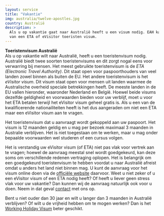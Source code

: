 ```yaml
---
layout: service
title: "Vakantie"
img: australia/twelve-apostles.jpg
country: Australië
description: >
  Als u op vakantie gaat naar Australië heeft u een visum nodig. EAH kan u helpen bij het verkrijgen
  van een ETA of eVisitor toeristen visum.
---
```

<p>
<strong>Toeristenvisum Australië</strong><br/>
Als u op vakantie wilt naar Australië, heeft u een toeristenvisum nodig. Australië biedt twee soorten toeristenvisums en dit zorgt nogal eens voor verwarring bij mensen. Het meest gebruikte toeristenvisum is de <i>ETA (Electronic Travel Authority)</i>. Dit staat open voor paspoorthouders van veel landen zowel binnen als buiten de EU. Het andere toeristenvisum is het <i>eVisitor visum</i>. Dit visum staat open voor mensen uit landen waarmee de Australische overheid speciale betrekkingen heeft. De meeste landen in de EU vallen hieronder, waaronder Nederland en België. Hoewel beide visums dezelfde geldigheid en voorwaarden bieden voor uw verblijf, moet u voor het ETA betalen terwijl het eVisitor visum geheel gratis is. Als u een van de kwalificerende nationailiteiten heeft is het dus aangeraden om niet een ETA maar een eVisitor visum aan te vragen.

Het toeristenvisum dat u aanvraagt wordt gekoppeld aan uw paspoort. Het visum is 12 maanden geldig en u mag per bezoek maximaal 3 maanden in Australie verblijven. Het is niet toegestaan om te werken, maar u mag onder bepaalde voorwaarden wel studeren of een cursus volgen.

<p>Het is verstandig uw eVisitor visum (of ETA) niet pas vlak voor vertrek aan te vragen; hoewel de aanvraag meestal snel wordt goedgekeurd, kan deze soms om verschillende redenen vertraging oplopen. Het is belangrijk om een goedgekeurd toeristenvisum te hebben voordat u naar Australië afreist omdat u anders het land niet binnen mag. U kunt de aanvraag voor het visum online doen via de <a href="https://immi.homeaffairs.gov.au/visas/getting-a-visa/visa-listing/evisitor-651" target="_blank">officiële website</a> daarvoor. Weet u niet zeker of u een eVisitor visum of een ETA nodig heeft? Of heeft u liever geen stress vlak voor uw vakantie? Dan kunnen wij de aanvraag natuurlijk ook voor u doen. Neem in dat geval <a href="{{ site.baseurl }}/contact">contact</a> met ons op. </p>

<p>Bent u niet ouder dan 30 jaar en wilt u langer dan 3 maanden in Australië verblijven? Of wilt u de vrijheid hebben om te mogen werken? Dan is het <a href="{{ site.baseurl }}/australie/working-holiday">Working Holiday Visum</a> beter geschikt.
<p/>
